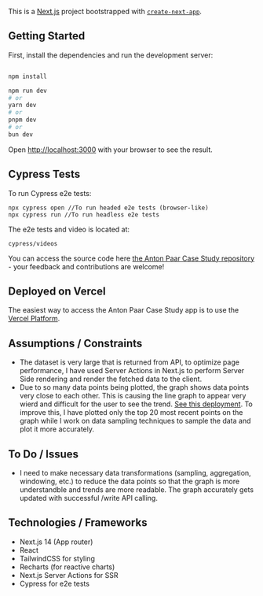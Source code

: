 This is a [Next.js](https://nextjs.org/) project bootstrapped with [`create-next-app`](https://github.com/vercel/next.js/tree/canary/packages/create-next-app).

## Getting Started

First, install the dependencies and run the development server:

```bash

npm install 

npm run dev
# or
yarn dev
# or
pnpm dev
# or
bun dev
```

Open [http://localhost:3000](http://localhost:3000) with your browser to see the result.


## Cypress Tests

To run Cypress e2e tests:


```
npx cypress open //To run headed e2e tests (browser-like)
npx cypress run //To run headless e2e tests

```

The e2e tests and video is located at: 

```cypress/videos``` 

You can access the source code here [the Anton Paar Case Study repository](https://github.com/Ingila185/AntonPaarCaseStudy) - your feedback and contributions are welcome!

## Deployed on Vercel

The easiest way to access the Anton Paar Case Study app is to use the [Vercel Platform](https://anton-paar-case-study.vercel.app/).

## Assumptions / Constraints

- The dataset is very large that is returned from API, to optimize page performance, I have used Server Actions in Next.js to perform Server Side rendering and render the fetched data to the client.
- Due to so many data points being plotted, the graph shows data points very close to each other. This is causing the line graph to appear very wierd and difficult for the user to see the trend.  [See this deployment](https://anton-paar-case-study-3icfhsvg6-ingila185s-projects.vercel.app/). To improve this, I have plotted only the top 20 most recent points on the graph while I work on data sampling techniques to sample the data and plot it more accurately.

## To Do / Issues

- I need to make necessary data transformations (sampling, aggregation, windowing, etc.) to reduce the data points so that the graph is more understandble and trends are more readable. The graph accurately gets updated with successful /write API calling.


## Technologies / Frameworks

- Next.js 14 (App router)
- React
- TailwindCSS for styling
- Recharts (for reactive charts)
- Next.js Server Actions for SSR
- Cypress for e2e tests 

 


